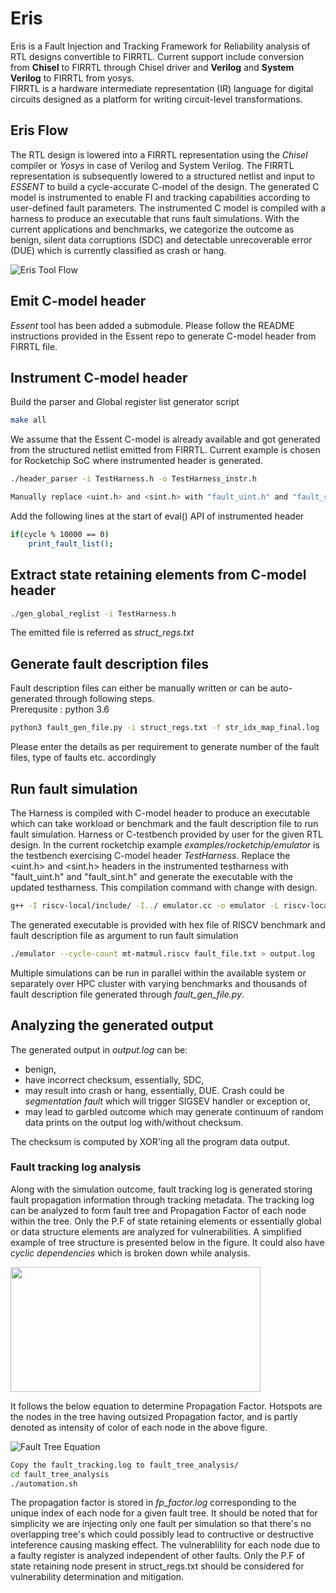 # Eris

Eris is a Fault Injection and Tracking Framework for Reliability analysis of RTL designs convertible to FIRRTL. Current support include conversion from **Chisel** to FIRRTL through Chisel driver and **Verilog** and **System Verilog** to FIRRTL from yosys. <br /> 
FIRRTL is a hardware intermediate representation (IR) language for digital circuits designed as a platform for writing circuit-level transformations. 

## Eris Flow
 
The RTL design is lowered into a FIRRTL representation using the *Chisel* compiler or *Yosys* in case of Verilog and System Verilog. The FIRRTL representation is subsequently lowered to a structured netlist and input to *ESSENT* to build a cycle-accurate C-model of the design. The generated C model is instrumented to enable FI and tracking capabilities according to user-defined fault parameters. The instrumented C model is compiled with a harness to produce an executable that runs fault simulations. With the current applications and benchmarks, we categorize the outcome as benign, silent data corruptions (SDC) and detectable unrecoverable error (DUE) which is currently classified as crash or hang. 

![Eris Tool Flow](https://github.com/shubhamn94/Eris_temp/blob/master/Eris_Flow.png)

## Emit C-model header
*Essent* tool has been added a submodule. Please follow the README instructions provided in the Essent repo to generate C-model header from FIRRTL file. 


## Instrument C-model header
Build the parser and Global register list generator script
```bash
make all
```
We assume that the Essent C-model is already available and got generated from the structured netlist emitted from FIRRTL. Current example is chosen for Rocketchip SoC where instrumented header is generated. 
```bash
./header_parser -i TestHarness.h -o TestHarness_instr.h

Manually replace <uint.h> and <sint.h> with "fault_uint.h" and "fault_sint.h" kept in the $(PWD).
```
Add the following lines at the start of eval() API of instrumented header

```bash
if(cycle % 10000 == 0)
    print_fault_list();
```
## Extract state retaining elements from C-model header
```bash
./gen_global_reglist -i TestHarness.h
```
The emitted file is referred as *struct_regs.txt*


## Generate fault description files
Fault description files can either be manually written or can be auto-generated through following steps. <br />
Prerequsite : python 3.6
```bash
python3 fault_gen_file.py -i struct_regs.txt -f str_idx_map_final.log -h TestHarness.h 
```
Please enter the details as per requirement to generate number of the fault files, type of faults etc. accordingly


## Run fault simulation
The Harness is compiled with C-model header to produce an executable which can take workload or benchmark and the fault description file to run fault simulation. Harness or C-testbench provided by user for the given RTL design. In the current rocketchip example *examples/rocketchip/emulator* is the testbench exercising C-model header *TestHarness*.
Replace the <uint.h> and <sint.h> headers in the instrumented testharness with "fault_uint.h" and "fault_sint.h" and generate the executable with the updated testharness. This compilation command with change with design. <br />
```bash
g++ -I riscv-local/include/ -I../ emulator.cc -o emulator -L riscv-local/lib -Wl,-rpath,riscv-local/lib -lfesvr -lpthread 
```
The generated executable is provided with hex file of RISCV benchmark and fault description file as argument to run fault simulation
```bash
./emulator --cycle-count mt-matmul.riscv fault_file.txt > output.log
```

Multiple simulations can be run in parallel within the available system or separately over HPC cluster with varying benchmarks and thousands of fault description file generated through *fault_gen_file.py*. 

## Analyzing the generated output
The generated output in *output.log* can be:
* benign, 
* have incorrect checksum, essentially, SDC,
* may result into crash or hang, essentially, DUE. Crash could be *segmentation fault* which will trigger SIGSEV handler or exception or,
* may lead to garbled outcome which may generate continuum of random data prints on the output log with/without checksum.  

The checksum is computed by XOR'ing all the program data output. 

### Fault tracking log analysis
Along with the simulation outcome, fault tracking log is generated storing fault propagation information through tracking metadata. The tracking log can be analyzed to form fault tree and Propagation Factor of each node within the tree. Only the P.F of state retaining elements or essentially global or data structure elements are analyzed for vulnerabilities. A simplified example of tree structure is presented below in the figure. It could also have *cyclic dependencies* which is broken down while analysis.

<img src="https://github.com/shubhamn94/Eris_temp/blob/master/fault_tracking_tree.png" width="400" height="200" />

It follows the below equation to determine Propagation Factor. Hotspots are the nodes in the tree having outsized Propagation factor, and is partly denoted as intensity of color of each node in the above figure. 

![Fault Tree Equation](https://github.com/shubhamn94/Eris_temp/blob/master/fault_tree_equation.png)

```bash
Copy the fault_tracking.log to fault_tree_analysis/ 
cd fault_tree_analysis
./automation.sh
```
The propagation factor is stored in *fp_factor.log* corresponding to the unique index of each node for a given fault tree. It should be noted that for simplicity we are injecting only one fault per simulation so that there's no overlapping tree's which could possibly lead to contructive or destructive inteference causing masking effect. The vulnerablility for each node due to a faulty register is analyzed independent of other faults.
Only the P.F of state retaining node present in struct_regs.txt should be considered for vulnerability determination and mitigation.

